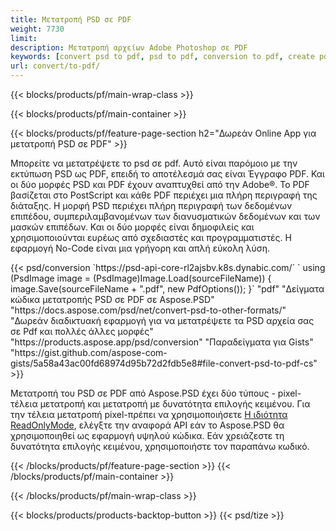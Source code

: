 ```yaml
---
title: Μετατροπή PSD σε PDF
weight: 7730
limit: 
description: Μετατροπή αρχείων Adobe Photoshop σε PDF
keywords: [convert psd to pdf, psd to pdf, conversion to pdf, create pdf from psd, print psd as pdf]
url: convert/to-pdf/
---
```


{{< blocks/products/pf/main-wrap-class >}}

{{< blocks/products/pf/main-container >}}

{{< blocks/products/pf/feature-page-section h2="Δωρεάν Online App για μετατροπή PSD σε PDF" >}}
<p>Μπορείτε να μετατρέψετε το psd σε pdf. Αυτό είναι παρόμοιο με την εκτύπωση PSD ως PDF, επειδή το αποτέλεσμά σας είναι Έγγραφο PDF. Και οι δύο μορφές PSD και PDF έχουν αναπτυχθεί από την Adobe®. Το PDF βασίζεται στο PostScript και κάθε PDF περιέχει μια πλήρη περιγραφή της διάταξης. Η μορφή PSD περιέχει πλήρη περιγραφή των δεδομένων επιπέδου, συμπεριλαμβανομένων των διανυσματικών δεδομένων και των μασκών επιπέδων. Και οι δύο μορφές είναι δημοφιλείς και χρησιμοποιούνται ευρέως από σχεδιαστές και προγραμματιστές. Η εφαρμογή No-Code είναι μια γρήγορη και απλή εύκολη λύση.</p>
{{< psd/conversion `https://psd-api-core-rl2ajsbv.k8s.dynabic.com/` 
`    using (PsdImage image = (PsdImage)Image.Load(sourceFileName))
    {
        image.Save(sourceFileName + ".pdf", new PdfOptions());
    }` 
	"pdf" 
"Δείγματα κώδικα μετατροπής PSD σε PDF σε Aspose.PSD"  "https://docs.aspose.com/psd/net/convert-psd-to-other-formats/" 
"Δωρεάν διαδικτυακή εφαρμογή για να μετατρέψετε τα PSD αρχεία σας σε Pdf και πολλές άλλες μορφές" "https://products.aspose.app/psd/conversion" 
"Παραδείγματα για Gists" "https://gist.github.com/aspose-com-gists/5a58a43ac00fd68974d95b72d2fdb5e8#file-convert-psd-to-pdf-cs" >}}
<p>Μετατροπή του PSD σε PDF από Aspose.PSD έχει δύο τύπους - pixel-τέλεια μετατροπή και μετατροπή με δυνατότητα επιλογής κειμένου. Για την τέλεια μετατροπή pixel-πρέπει να χρησιμοποιήσετε <a href="https://reference.aspose.com/psd/net/aspose.psd.imageloadoptions/psdloadoptions/readonlymode/">Η ιδιότητα ReadOnlyMode</a>, ελέγξτε την αναφορά API εάν το Aspose.PSD θα χρησιμοποιηθεί ως εφαρμογή υψηλού κώδικα. Εάν χρειάζεστε τη δυνατότητα επιλογής κειμένου, χρησιμοποιήστε τον παραπάνω κωδικό.</p>
{{< /blocks/products/pf/feature-page-section >}}
{{< /blocks/products/pf/main-container >}}


{{< /blocks/products/pf/main-wrap-class >}}

{{< blocks/products/products-backtop-button >}}
{{< psd/tize >}}
